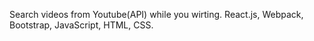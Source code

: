 Search videos from Youtube(API) while you wirting. React.js, Webpack, Bootstrap, JavaScript, HTML, CSS.
